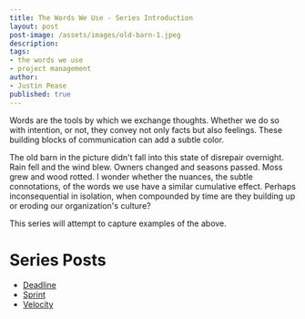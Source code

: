 ```yaml
---
title: The Words We Use - Series Introduction
layout: post
post-image: /assets/images/old-barn-1.jpeg
description:
tags:
- the words we use
- project management
author:
- Justin Pease
published: true
---
```


Words are the tools by which we exchange thoughts. Whether we do so with
intention, or not, they convey not only facts but also feelings. These building
blocks of communication can add a subtle color.

The old barn in the picture didn't fall into this state of disrepair overnight.
Rain fell and the wind blew. Owners changed and seasons passed. Moss grew and
wood rotted. I wonder whether the nuances, the subtle connotations, of the words
we use have a similar cumulative effect. Perhaps inconsequential in isolation,
when compounded by time are they building up or eroding our organization's
culture?

This series will attempt to capture examples of the above.

# Series Posts

* [Deadline](/2022/12/19/the-words-we-use-deadline)
* [Sprint](/2023/01/02/the-words-we-use-sprint)
* [Velocity](/2023/12/28/pointless-velocity.md)